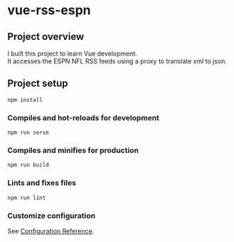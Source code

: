 # vue-rss-espn

## Project overview
I built this project to learn Vue development.<br/>
It accesses the ESPN NFL RSS feeds using a proxy 
to translate xml to json.

## Project setup
```
npm install
```

### Compiles and hot-reloads for development
```
npm run serve
```

### Compiles and minifies for production
```
npm run build
```

### Lints and fixes files
```
npm run lint
```

### Customize configuration
See [Configuration Reference](https://cli.vuejs.org/config/).
